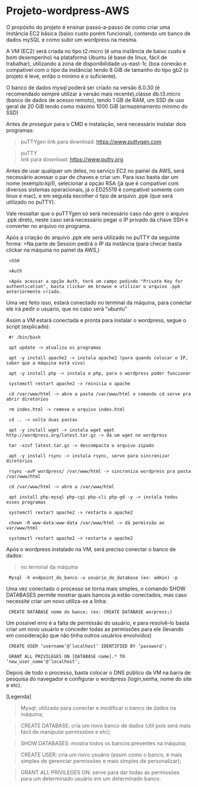 # Projeto-wordpress-AWS
O propósito do projeto é ensinar passo-a-passo de como criar uma Instância EC2 básica (baixo custo porém funcional), contendo um banco de dados mySQL e como subir um wordpress na mesma.
  
  A VM (EC2) será criada no tipo t2.micro (é uma instância de baixo custo e bom desempenho) na plataforma Ubuntu (é base de linux, fácil de trabalhar), utilizando a zona de disponibilidade us-east-1c (boa conexão e compatível com o tipo da instância) tendo 8 GiB de tamanho do tipo gb2 (o projeto é leve, então o mínimo é o suficiente).
 
 O banco de dados mysql poderá ser criado na versão 8.0.30 (é recomendado sempre utilizar a versão mais recente),classe db.t3.micro (banco de dados de acesso remoto), tendo 1 GB de RAM, um SSD de uso geral de 20 GiB tendo como máximo 1000 GiB (armazenamento mínimo do SSD)
 
 Antes de proseguir para o CMD e instalação, será necessário instalar dois programas:

 >puTTYgen
  link para download: https://www.puttygen.com

 >puTTY   
  link para download: https://www.putty.org

  Antes de usar qualquer um deles, no serviço EC2 no painel da AWS, será necessário acessar o par de chaves e criar um. Para isso basta dar um nome (exemplo:kp1), selecionar a opção RSA (já que é compatível com diversos sistemas operacionais, já o ED25519 é compatível somente com linux e mac), e em seguida escolher o tipo de arquivo .ppk (que será utilizado no puTTY).

  Vale ressaltar que o puTTYgen só será necessário caso não gere o arquivo .ppk direto, neste caso será necessário pegar o IP privado da chave SSH e converter no arquivo no programa.

  Após a criação do arquivo .ppk ele será utilizado no puTTY da seguinte forma:
     >Na parte de Session pedirá o IP da instância (para checar basta clickar na máquina no painel da AWS,)

     >SSH

     >Auth

     >Após acessar a opção Auth, terá um campo pedindo "Private Key for authentication", basta clickar em browse e utilizar o arquivo .ppk anteriormente criado.


 Uma vez feito isso, estará conectado no terminal da máquina, para conectar ele irá pedir o usuário, que no caso será "ubuntu"

 Assim a VM estará conectada e pronta para instalar o wordpress, segue o script (explicado):

     #! /bin/bash

     apt update -> atualiza os programas

     apt -y install apache2 -> instala apache2 (para quando colocar o IP, saber que a máquina está viva) 

     apt -y install php -> instala o php, para o wordpress poder funcionar 

     systemctl restart apache2 -> reinicia o apache 

     cd /var/www/html -> abre a pasta /var/www/html o comando cd serve pra abrir diretórios 

     rm index.html -> remove o arquivo index.html 

     cd .. -> volta duas pastas

     apt -y install wget -> instala wget wget http://wordpress.org/latest.tar.gz -> dá um wget no wordpress 

     tar -xzvf latest.tar.gz -> descompacta o arquivo zipado 

     apt -y install rsync -> instala rsync, serve para sincronizar diretórios 

     rsync -avP wordpress/ /var/www/html -> sincroniza wordpress pra pasta /var/www/html 

     cd /var/www/html -> abre a /var/www/html 

     apt install php-mysql php-cgi php-cli php-gd -y -> instala todos esses programas

     systemctl restart apache2 -> restarta o apache2 

     chown -R www-data:www-data /var/www/html -> dá permissão ao var/www/html 

     systemctl restart apache2 -> restarta o apache2
 
 Após o wordpress instalado na VM, será preciso conectar o banco de dados:

 >no terminal da máquina

     Mysql -h endpoint_do_banco -u usuário_do_database (ex: admin) -p
 
 Uma vez conectado o processo se torna mais simples, o comando SHOW DATABASES permite mostrar quais bancos ja estão conectados, mas caso necessite criar um novo utiliza-se a linha:

     CREATE DATABASE nome do banco; (ex: CREATE DATABASE worpress;)
 
 Um possível erro é a falta de permissão do usuário, e para resolvê-lo basta criar um novo usuário e conceder todas as permissões para ele (levando em consideração que não tinha outros usuários envolvidos)

     CREATE USER ‘username’@‘localhost’ IDENTIFIED BY ‘password’;
            
     GRANT ALL PRIVILEGES ON [DATABASE name].* TO ‘new_user_name’@’localhost’;

Depois de todo o processo, basta colocar o DNS público da VM na barra de pesquisa do navegador e configurar o wordpress (login,senha, nome do site e etc).



[Legenda]
>Mysql: utilizado para conectar e modificar o banco de dados na máquina;

>CREATE DATABASE: cria um novo banco de dados (útil pois será mais fácil de manipular permissões e etc);

>SHOW DATABASES: mostra todos os bancos presentes na máquina;

>CREATE USER: cria um novo usuário (assim como o banco, é mais simples de gerenciar permissões e mais simples de personalizar);

>GRANT ALL PRIVILEGES ON: serve para dar todas as permissões para um determinado usuário em um determinado banco.